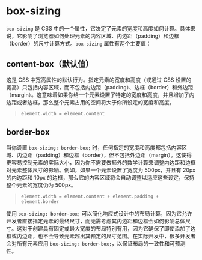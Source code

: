 # box-sizing

`box-sizing` 是 CSS 中的一个属性，它决定了元素的宽度和高度如何计算。具体来说，它影响了浏览器如何处理元素的内容区域、内边距（padding）和边框（border）的尺寸计算方式。`box-sizing` 属性有两个主要值：

## **content-box**（默认值）

这是 CSS 中宽高属性的默认行为。指定元素的宽度和高度（或通过 CSS 设置的宽高）只包括内容区域，而不包括内边距（padding）、边框（border）和外边距（margin）。这意味着如果你给一个元素设置了特定的宽度和高度，并且增加了内边距或者边框，那么整个元素占用的空间将大于你所设定的宽度和高度。

> `element.width = element.content`

## **border-box**

当你设置 `box-sizing: border-box;` 时，任何指定的宽度和高度都包括内容区域、内边距（padding）和边框（border），但不包括外边距（margin）。这使得更容易控制元素的实际大小，因为你不需要做额外的数学计算来调整内边距和边框对元素整体尺寸的影响。例如，如果一个元素设置了宽度为 500px，并且有 20px 的内边距和 10px 的边框，那么它的内容区域将会自动调整以适应这些设定，保持整个元素的宽度仍为 500px。

> `element.width = element.content + element.padding + element.border`

使用 `box-sizing: border-box;` 可以简化响应式设计中的布局计算，因为它允许开发者直接指定元素的最终尺寸，而无需考虑其内边距和边框会如何影响总体尺寸。这对于创建具有固定或最大宽度的布局特别有用，因为它确保了即使添加了边框或内边距，也不会导致元素超出其预定的尺寸范围。在实际开发中，很多开发者会对所有元素应用 `box-sizing: border-box;`，以保证布局的一致性和可预测性。
